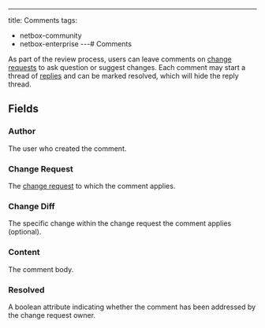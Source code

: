 ---
title: Comments
tags:
  - netbox-community
  - netbox-enterprise
---# Comments

As part of the review process, users can leave comments on [change requests](./changerequest.md) to ask question or suggest changes. Each comment may start a thread of [replies](./commentreply.md) and can be marked resolved, which will hide the reply thread.

## Fields

### Author

The user who created the comment.

### Change Request

The [change request](./changerequest.md) to which the comment applies.

### Change Diff

The specific change within the change request the comment applies (optional).

### Content

The comment body.

### Resolved

A boolean attribute indicating whether the comment has been addressed by the change request owner.

